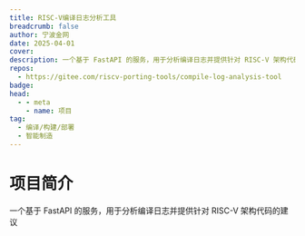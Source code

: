 ```yaml
---
title: RISC-V编译日志分析工具
breadcrumb: false
author: 宁波金网
date: 2025-04-01
cover: 
description: 一个基于 FastAPI 的服务，用于分析编译日志并提供针对 RISC-V 架构代码的建议
repos:
  - https://gitee.com/riscv-porting-tools/compile-log-analysis-tool
badge: 
head:
  - - meta
    - name: 项目
tag:
  - 编译/构建/部署
  - 智能制造
---
```




# 项目简介
一个基于 FastAPI 的服务，用于分析编译日志并提供针对 RISC-V 架构代码的建议
